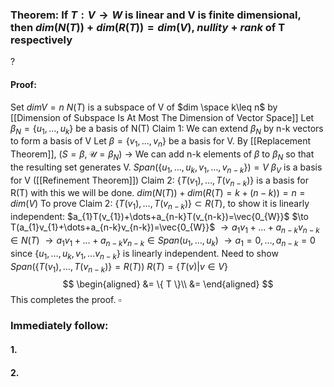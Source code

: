 ### Theorem: If $T:V \to W$ is linear and V is finite dimensional, then $dim(N(T))+dim(R(T))=dim(V)$, $nullity + rank$ of T respectively
?
#### Proof: 
Set $dimV=n$
$N(T)$ is a subspace of V of $dim \space k\leq n$ by [[Dimension of Subspace Is At Most The Dimension of Vector Space]]
Let $\beta_{N}=\{ u_{1},\dots,u_{k} \}$ be a basis of N(T)
Claim 1: We can extend $\beta_{N}$ by n-k vectors to form a basis of V
Let $\beta=\{ v_{1},\dots,v_{n} \}$ be a basis for V.
By [[Replacement Theorem]], ($S=\beta, \mathcal{U}=\beta_{N}$) $\to$ We can add n-k elements of $\beta$ to $\beta_{N}$ so that the resulting set generates V.
$Span(\{ u_{1},\dots,u_{k},v_{1},\dots,v_{n-k} \})=V$
$\beta_{V}$ is a basis for V ([[Refinement Theorem]])
Claim 2: $\{ T(v_{1}),\dots,T(v_{n-k}) \}$ is a basis for R(T) with this we will be done.
$dim(N(T))+dim(R(T) = k+(n-k))=n=dim(V)$
To prove Claim 2:
$\{ T(v_{1}),\dots,T(v_{n-k}) \} \subset R(T)$, to show it is linearly independent:
$a_{1}T(v_{1})+\dots+a_{n-k}T(v_{n-k})=\vec{0_{W}}$
$\to T(a_{1}v_{1}+\dots+a_{n-k}v_{n-k})=\vec{0_{W}}$
$\to a_{1}v_{1}+\dots+a_{n-k}v_{n-k} \in N(T)$
$\to a_{1}v_{1}+\dots+a_{n-k}v_{n-k} \in Span(u_{1},\dots,u_{k})$
$\to a_{1}=0,\dots, a_{n-k}=0$ since $\{ u_{1},\dots,u_{k},v_{1},\dots v_{n-k} \}$ is linearly independent.
Need to show $Span(\{ T(v_{1}),\dots,T(v_{n-k}) \}= R(T))$
$R(T)=\{ T(v)|v \in V \}$
$$
\begin{aligned}
&= \{ T \}\\
&=
\end{aligned}
$$
This completes the proof. $\square$

### Immediately follow:

#### 1.
#### 2.